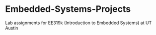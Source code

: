 # Embedded-Systems-Projects
Lab assignments for EE319k (Introduction to Embedded Systems) at UT Austin
